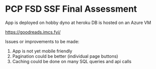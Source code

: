 # PCP FSD SSF Final Assessment

App is deployed on hobby dyno at heroku
DB is hosted on an Azure VM

https://goodreads.imcs.fyi/

Issues or improvements to be made:

1) App is not yet mobile friendly
2) Pagination could be better (individual page buttons)
3) Caching could be done on many SQL queries and api calls
